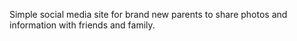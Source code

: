 Simple social media site for brand new parents to share photos and information with friends and family. 
